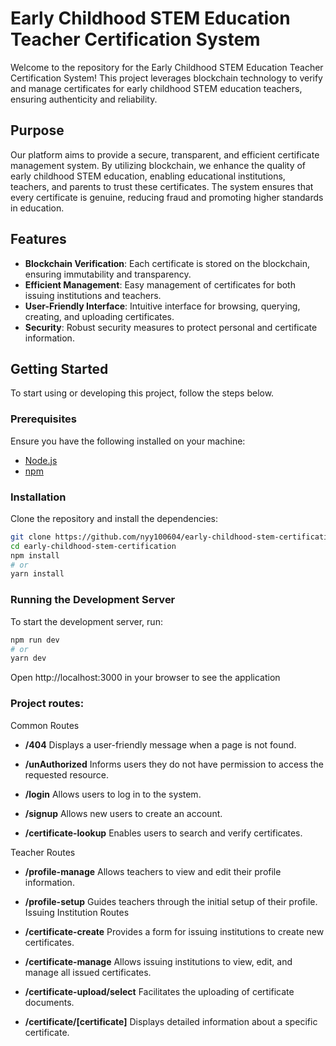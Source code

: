 # Early Childhood STEM Education Teacher Certification System

Welcome to the repository for the Early Childhood STEM Education Teacher Certification System! This project leverages blockchain technology to verify and manage certificates for early childhood STEM education teachers, ensuring authenticity and reliability.

## Purpose

Our platform aims to provide a secure, transparent, and efficient certificate management system. By utilizing blockchain, we enhance the quality of early childhood STEM education, enabling educational institutions, teachers, and parents to trust these certificates. The system ensures that every certificate is genuine, reducing fraud and promoting higher standards in education.

## Features

- **Blockchain Verification**: Each certificate is stored on the blockchain, ensuring immutability and transparency.
- **Efficient Management**: Easy management of certificates for both issuing institutions and teachers.
- **User-Friendly Interface**: Intuitive interface for browsing, querying, creating, and uploading certificates.
- **Security**: Robust security measures to protect personal and certificate information.

## Getting Started

To start using or developing this project, follow the steps below.

### Prerequisites

Ensure you have the following installed on your machine:

- [Node.js](https://nodejs.org/)
- [npm](https://www.npmjs.com/)

### Installation

Clone the repository and install the dependencies:

```bash
git clone https://github.com/nyy100604/early-childhood-stem-certification.git
cd early-childhood-stem-certification
npm install
# or
yarn install

```

### Running the Development Server

To start the development server, run:

```bash
npm run dev
# or
yarn dev
```

Open http://localhost:3000 in your browser to see the application

### Project routes:

Common Routes

- **/404**
  Displays a user-friendly message when a page is not found.

- **/unAuthorized**
  Informs users they do not have permission to access the requested resource.

- **/login**
  Allows users to log in to the system.

- **/signup**
  Allows new users to create an account.

- **/certificate-lookup**
  Enables users to search and verify certificates.

Teacher Routes

- **/profile-manage**
  Allows teachers to view and edit their profile information.

- **/profile-setup**
  Guides teachers through the initial setup of their profile.
  Issuing Institution Routes

- **/certificate-create**
  Provides a form for issuing institutions to create new certificates.

- **/certificate-manage**
  Allows issuing institutions to view, edit, and manage all issued certificates.

- **/certificate-upload/select**
  Facilitates the uploading of certificate documents.

- **/certificate/[certificate]**
  Displays detailed information about a specific certificate.
